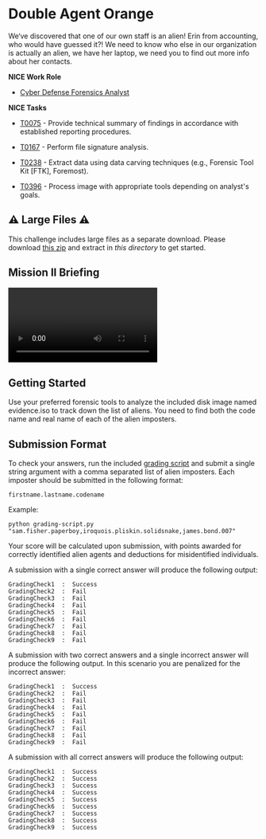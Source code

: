 # Double Agent Orange

We‘ve discovered that one of our own staff is an alien! Erin from accounting, who would have guessed it?! We need to know who else in our organization is actually an alien, we have her laptop, we need you to find out more info about her contacts.

**NICE Work Role**

- [Cyber Defense Forensics Analyst](https://niccs.cisa.gov/workforce-development/nice-framework/workroles?name=Cyber+Defense+Forensics+Analyst&id=All)

**NICE Tasks**

- [T0075](https://niccs.cisa.gov/workforce-development/nice-framework/tasks?id=T0075&description=All) - Provide technical summary of findings in accordance with established reporting procedures.

- [T0167](https://niccs.cisa.gov/workforce-development/nice-framework/tasks?id=T0167&description=All) - Perform file signature analysis.

- [T0238](https://niccs.cisa.gov/workforce-development/nice-framework/tasks?id=T0238&description=All) - Extract data using data carving techniques (e.g., Forensic Tool Kit [FTK], Foremost).

- [T0396](https://niccs.cisa.gov/workforce-development/nice-framework/tasks?id=T0396&description=All) - Process image with appropriate tools depending on analyst's goals.

## ⚠️ Large Files ⚠️
This challenge includes large files as a separate download. Please download
[this zip](https://cisaprescup.blob.core.usgovcloudapi.net/pc3/team-round3b-double-agent-orange-largefiles.zip)
and extract in _this directory_ to get started.

## Mission II Briefing

<video controls>
    <source src="challenge/03_MISSION_II-f65da64e.mp4" type="video/mp4">
</video>

## Getting Started

Use your preferred forensic tools to analyze the included disk image named evidence.iso to track down the list of aliens. You need to find both the code name and real name of each of the alien imposters.

## Submission Format

To check your answers, run the included [grading script](solution/grading-script.py) and submit a single string argument with a comma separated list of alien imposters. Each imposter should be submitted in the following format:

`firstname.lastname.codename`

Example:

```
python grading-script.py "sam.fisher.paperboy,iroquois.pliskin.solidsnake,james.bond.007"
```

Your score will be calculated upon submission, with points awarded for correctly identified alien agents and deductions for misidentified individuals.

A submission with a single correct answer will produce the following output:

```
GradingCheck1  :  Success
GradingCheck2  :  Fail
GradingCheck3  :  Fail
GradingCheck4  :  Fail
GradingCheck5  :  Fail
GradingCheck6  :  Fail
GradingCheck7  :  Fail
GradingCheck8  :  Fail
GradingCheck9  :  Fail
```

A submission with two correct answers and a single incorrect answer will produce the following output. In this scenario you are penalized for the incorrect answer:

```
GradingCheck1  :  Success
GradingCheck2  :  Fail
GradingCheck3  :  Fail
GradingCheck4  :  Fail
GradingCheck5  :  Fail
GradingCheck6  :  Fail
GradingCheck7  :  Fail
GradingCheck8  :  Fail
GradingCheck9  :  Fail
```

A submission with all correct answers will produce the following output:

```
GradingCheck1  :  Success
GradingCheck2  :  Success
GradingCheck3  :  Success
GradingCheck4  :  Success
GradingCheck5  :  Success
GradingCheck6  :  Success
GradingCheck7  :  Success
GradingCheck8  :  Success
GradingCheck9  :  Success
```
